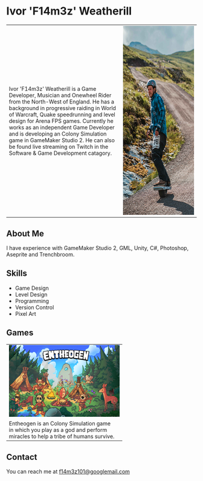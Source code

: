 # Ivor 'F14m3z' Weatherill
<table style="width:100%">
  <tr>
    <td style="width:60%">Ivor 'F14m3z' Weatherill is a Game Developer, Musician and Onewheel Rider from the North-West of England. He has a background in progressive raiding in World of Warcraft, Quake               speedrunning and level design for Arena FPS games. Currently he works as an independent Game Developer and is developing an Colony Simulation game in GameMaker Studio 2. He can also be found live                  streaming on Twitch in the Software & Game Development catagory.</td>
    <td><img src="images/f14m3z.png"  alt="Me on a Onewheel!" width = 300px height = 500px ></td>
  </tr> 
</table>

## About Me
I have experience with GameMaker Studio 2, GML, Unity, C#, Photoshop, Aseprite and Trenchbroom.

## Skills
- Game Design
- Level Design
- Programming
- Version Control
- Pixel Art

## Games
<table>
  <tr>
    <td><img src="images/Entheogen_KeyArt_Tiny.png"  alt="Me on a Onewheel!" width = 293px height = 190px ></td>
  </tr>
  <tr>
    <td>Entheogen is an Colony Simulation game<br/>in which you play as a god and perform<br/>miracles to help a tribe of humans survive.</td>
  </tr>
</table>

## Contact
You can reach me at f14m3z101@googlemail.com
